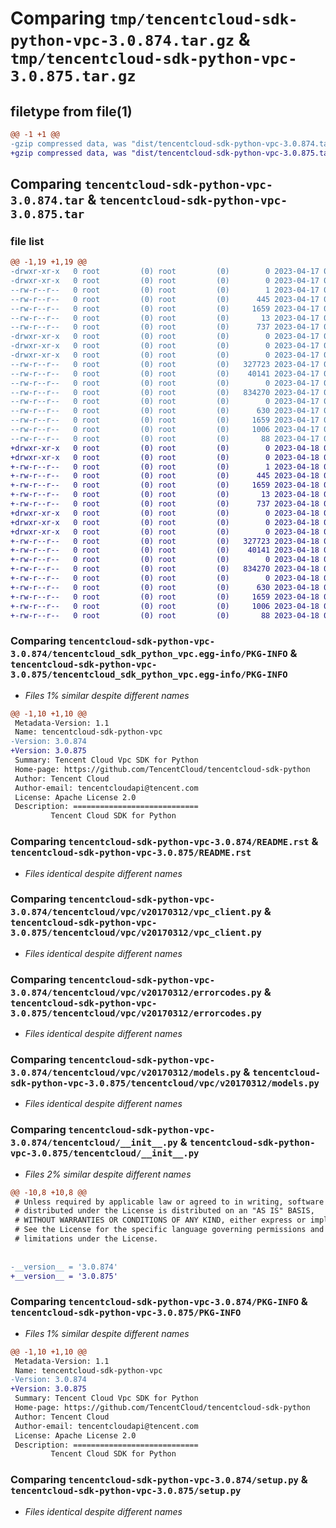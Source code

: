 # Comparing `tmp/tencentcloud-sdk-python-vpc-3.0.874.tar.gz` & `tmp/tencentcloud-sdk-python-vpc-3.0.875.tar.gz`

## filetype from file(1)

```diff
@@ -1 +1 @@
-gzip compressed data, was "dist/tencentcloud-sdk-python-vpc-3.0.874.tar", last modified: Mon Apr 17 00:54:21 2023, max compression
+gzip compressed data, was "dist/tencentcloud-sdk-python-vpc-3.0.875.tar", last modified: Tue Apr 18 01:05:00 2023, max compression
```

## Comparing `tencentcloud-sdk-python-vpc-3.0.874.tar` & `tencentcloud-sdk-python-vpc-3.0.875.tar`

### file list

```diff
@@ -1,19 +1,19 @@
-drwxr-xr-x   0 root         (0) root         (0)        0 2023-04-17 00:54:21.000000 tencentcloud-sdk-python-vpc-3.0.874/
-drwxr-xr-x   0 root         (0) root         (0)        0 2023-04-17 00:54:21.000000 tencentcloud-sdk-python-vpc-3.0.874/tencentcloud_sdk_python_vpc.egg-info/
--rw-r--r--   0 root         (0) root         (0)        1 2023-04-17 00:54:21.000000 tencentcloud-sdk-python-vpc-3.0.874/tencentcloud_sdk_python_vpc.egg-info/dependency_links.txt
--rw-r--r--   0 root         (0) root         (0)      445 2023-04-17 00:54:21.000000 tencentcloud-sdk-python-vpc-3.0.874/tencentcloud_sdk_python_vpc.egg-info/SOURCES.txt
--rw-r--r--   0 root         (0) root         (0)     1659 2023-04-17 00:54:21.000000 tencentcloud-sdk-python-vpc-3.0.874/tencentcloud_sdk_python_vpc.egg-info/PKG-INFO
--rw-r--r--   0 root         (0) root         (0)       13 2023-04-17 00:54:21.000000 tencentcloud-sdk-python-vpc-3.0.874/tencentcloud_sdk_python_vpc.egg-info/top_level.txt
--rw-r--r--   0 root         (0) root         (0)      737 2023-04-17 00:54:21.000000 tencentcloud-sdk-python-vpc-3.0.874/README.rst
-drwxr-xr-x   0 root         (0) root         (0)        0 2023-04-17 00:54:21.000000 tencentcloud-sdk-python-vpc-3.0.874/tencentcloud/
-drwxr-xr-x   0 root         (0) root         (0)        0 2023-04-17 00:54:21.000000 tencentcloud-sdk-python-vpc-3.0.874/tencentcloud/vpc/
-drwxr-xr-x   0 root         (0) root         (0)        0 2023-04-17 00:54:21.000000 tencentcloud-sdk-python-vpc-3.0.874/tencentcloud/vpc/v20170312/
--rw-r--r--   0 root         (0) root         (0)   327723 2023-04-17 00:54:21.000000 tencentcloud-sdk-python-vpc-3.0.874/tencentcloud/vpc/v20170312/vpc_client.py
--rw-r--r--   0 root         (0) root         (0)    40141 2023-04-17 00:54:21.000000 tencentcloud-sdk-python-vpc-3.0.874/tencentcloud/vpc/v20170312/errorcodes.py
--rw-r--r--   0 root         (0) root         (0)        0 2023-04-17 00:54:21.000000 tencentcloud-sdk-python-vpc-3.0.874/tencentcloud/vpc/v20170312/__init__.py
--rw-r--r--   0 root         (0) root         (0)   834270 2023-04-17 00:54:21.000000 tencentcloud-sdk-python-vpc-3.0.874/tencentcloud/vpc/v20170312/models.py
--rw-r--r--   0 root         (0) root         (0)        0 2023-04-17 00:54:21.000000 tencentcloud-sdk-python-vpc-3.0.874/tencentcloud/vpc/__init__.py
--rw-r--r--   0 root         (0) root         (0)      630 2023-04-17 00:54:21.000000 tencentcloud-sdk-python-vpc-3.0.874/tencentcloud/__init__.py
--rw-r--r--   0 root         (0) root         (0)     1659 2023-04-17 00:54:21.000000 tencentcloud-sdk-python-vpc-3.0.874/PKG-INFO
--rw-r--r--   0 root         (0) root         (0)     1006 2023-04-17 00:54:21.000000 tencentcloud-sdk-python-vpc-3.0.874/setup.py
--rw-r--r--   0 root         (0) root         (0)       88 2023-04-17 00:54:21.000000 tencentcloud-sdk-python-vpc-3.0.874/setup.cfg
+drwxr-xr-x   0 root         (0) root         (0)        0 2023-04-18 01:05:00.000000 tencentcloud-sdk-python-vpc-3.0.875/
+drwxr-xr-x   0 root         (0) root         (0)        0 2023-04-18 01:05:00.000000 tencentcloud-sdk-python-vpc-3.0.875/tencentcloud_sdk_python_vpc.egg-info/
+-rw-r--r--   0 root         (0) root         (0)        1 2023-04-18 01:05:00.000000 tencentcloud-sdk-python-vpc-3.0.875/tencentcloud_sdk_python_vpc.egg-info/dependency_links.txt
+-rw-r--r--   0 root         (0) root         (0)      445 2023-04-18 01:05:00.000000 tencentcloud-sdk-python-vpc-3.0.875/tencentcloud_sdk_python_vpc.egg-info/SOURCES.txt
+-rw-r--r--   0 root         (0) root         (0)     1659 2023-04-18 01:05:00.000000 tencentcloud-sdk-python-vpc-3.0.875/tencentcloud_sdk_python_vpc.egg-info/PKG-INFO
+-rw-r--r--   0 root         (0) root         (0)       13 2023-04-18 01:05:00.000000 tencentcloud-sdk-python-vpc-3.0.875/tencentcloud_sdk_python_vpc.egg-info/top_level.txt
+-rw-r--r--   0 root         (0) root         (0)      737 2023-04-18 01:05:00.000000 tencentcloud-sdk-python-vpc-3.0.875/README.rst
+drwxr-xr-x   0 root         (0) root         (0)        0 2023-04-18 01:05:00.000000 tencentcloud-sdk-python-vpc-3.0.875/tencentcloud/
+drwxr-xr-x   0 root         (0) root         (0)        0 2023-04-18 01:05:00.000000 tencentcloud-sdk-python-vpc-3.0.875/tencentcloud/vpc/
+drwxr-xr-x   0 root         (0) root         (0)        0 2023-04-18 01:05:00.000000 tencentcloud-sdk-python-vpc-3.0.875/tencentcloud/vpc/v20170312/
+-rw-r--r--   0 root         (0) root         (0)   327723 2023-04-18 01:05:00.000000 tencentcloud-sdk-python-vpc-3.0.875/tencentcloud/vpc/v20170312/vpc_client.py
+-rw-r--r--   0 root         (0) root         (0)    40141 2023-04-18 01:05:00.000000 tencentcloud-sdk-python-vpc-3.0.875/tencentcloud/vpc/v20170312/errorcodes.py
+-rw-r--r--   0 root         (0) root         (0)        0 2023-04-18 01:05:00.000000 tencentcloud-sdk-python-vpc-3.0.875/tencentcloud/vpc/v20170312/__init__.py
+-rw-r--r--   0 root         (0) root         (0)   834270 2023-04-18 01:05:00.000000 tencentcloud-sdk-python-vpc-3.0.875/tencentcloud/vpc/v20170312/models.py
+-rw-r--r--   0 root         (0) root         (0)        0 2023-04-18 01:05:00.000000 tencentcloud-sdk-python-vpc-3.0.875/tencentcloud/vpc/__init__.py
+-rw-r--r--   0 root         (0) root         (0)      630 2023-04-18 01:05:00.000000 tencentcloud-sdk-python-vpc-3.0.875/tencentcloud/__init__.py
+-rw-r--r--   0 root         (0) root         (0)     1659 2023-04-18 01:05:00.000000 tencentcloud-sdk-python-vpc-3.0.875/PKG-INFO
+-rw-r--r--   0 root         (0) root         (0)     1006 2023-04-18 01:05:00.000000 tencentcloud-sdk-python-vpc-3.0.875/setup.py
+-rw-r--r--   0 root         (0) root         (0)       88 2023-04-18 01:05:00.000000 tencentcloud-sdk-python-vpc-3.0.875/setup.cfg
```

### Comparing `tencentcloud-sdk-python-vpc-3.0.874/tencentcloud_sdk_python_vpc.egg-info/PKG-INFO` & `tencentcloud-sdk-python-vpc-3.0.875/tencentcloud_sdk_python_vpc.egg-info/PKG-INFO`

 * *Files 1% similar despite different names*

```diff
@@ -1,10 +1,10 @@
 Metadata-Version: 1.1
 Name: tencentcloud-sdk-python-vpc
-Version: 3.0.874
+Version: 3.0.875
 Summary: Tencent Cloud Vpc SDK for Python
 Home-page: https://github.com/TencentCloud/tencentcloud-sdk-python
 Author: Tencent Cloud
 Author-email: tencentcloudapi@tencent.com
 License: Apache License 2.0
 Description: ============================
         Tencent Cloud SDK for Python
```

### Comparing `tencentcloud-sdk-python-vpc-3.0.874/README.rst` & `tencentcloud-sdk-python-vpc-3.0.875/README.rst`

 * *Files identical despite different names*

### Comparing `tencentcloud-sdk-python-vpc-3.0.874/tencentcloud/vpc/v20170312/vpc_client.py` & `tencentcloud-sdk-python-vpc-3.0.875/tencentcloud/vpc/v20170312/vpc_client.py`

 * *Files identical despite different names*

### Comparing `tencentcloud-sdk-python-vpc-3.0.874/tencentcloud/vpc/v20170312/errorcodes.py` & `tencentcloud-sdk-python-vpc-3.0.875/tencentcloud/vpc/v20170312/errorcodes.py`

 * *Files identical despite different names*

### Comparing `tencentcloud-sdk-python-vpc-3.0.874/tencentcloud/vpc/v20170312/models.py` & `tencentcloud-sdk-python-vpc-3.0.875/tencentcloud/vpc/v20170312/models.py`

 * *Files identical despite different names*

### Comparing `tencentcloud-sdk-python-vpc-3.0.874/tencentcloud/__init__.py` & `tencentcloud-sdk-python-vpc-3.0.875/tencentcloud/__init__.py`

 * *Files 2% similar despite different names*

```diff
@@ -10,8 +10,8 @@
 # Unless required by applicable law or agreed to in writing, software
 # distributed under the License is distributed on an "AS IS" BASIS,
 # WITHOUT WARRANTIES OR CONDITIONS OF ANY KIND, either express or implied.
 # See the License for the specific language governing permissions and
 # limitations under the License.
 
 
-__version__ = '3.0.874'
+__version__ = '3.0.875'
```

### Comparing `tencentcloud-sdk-python-vpc-3.0.874/PKG-INFO` & `tencentcloud-sdk-python-vpc-3.0.875/PKG-INFO`

 * *Files 1% similar despite different names*

```diff
@@ -1,10 +1,10 @@
 Metadata-Version: 1.1
 Name: tencentcloud-sdk-python-vpc
-Version: 3.0.874
+Version: 3.0.875
 Summary: Tencent Cloud Vpc SDK for Python
 Home-page: https://github.com/TencentCloud/tencentcloud-sdk-python
 Author: Tencent Cloud
 Author-email: tencentcloudapi@tencent.com
 License: Apache License 2.0
 Description: ============================
         Tencent Cloud SDK for Python
```

### Comparing `tencentcloud-sdk-python-vpc-3.0.874/setup.py` & `tencentcloud-sdk-python-vpc-3.0.875/setup.py`

 * *Files identical despite different names*

